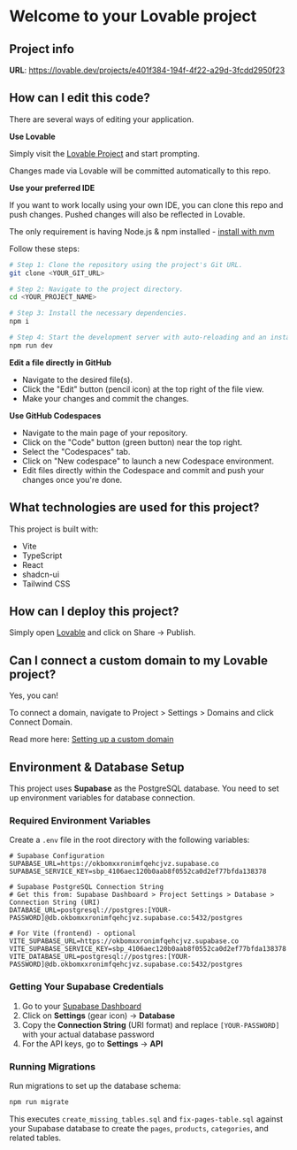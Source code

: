 # Welcome to your Lovable project

## Project info

**URL**: https://lovable.dev/projects/e401f384-194f-4f22-a29d-3fcdd2950f23

## How can I edit this code?

There are several ways of editing your application.

**Use Lovable**

Simply visit the [Lovable Project](https://lovable.dev/projects/e401f384-194f-4f22-a29d-3fcdd2950f23) and start prompting.

Changes made via Lovable will be committed automatically to this repo.

**Use your preferred IDE**

If you want to work locally using your own IDE, you can clone this repo and push changes. Pushed changes will also be reflected in Lovable.

The only requirement is having Node.js & npm installed - [install with nvm](https://github.com/nvm-sh/nvm#installing-and-updating)

Follow these steps:

```sh
# Step 1: Clone the repository using the project's Git URL.
git clone <YOUR_GIT_URL>

# Step 2: Navigate to the project directory.
cd <YOUR_PROJECT_NAME>

# Step 3: Install the necessary dependencies.
npm i

# Step 4: Start the development server with auto-reloading and an instant preview.
npm run dev
```

**Edit a file directly in GitHub**

- Navigate to the desired file(s).
- Click the "Edit" button (pencil icon) at the top right of the file view.
- Make your changes and commit the changes.

**Use GitHub Codespaces**

- Navigate to the main page of your repository.
- Click on the "Code" button (green button) near the top right.
- Select the "Codespaces" tab.
- Click on "New codespace" to launch a new Codespace environment.
- Edit files directly within the Codespace and commit and push your changes once you're done.

## What technologies are used for this project?

This project is built with:

- Vite
- TypeScript
- React
- shadcn-ui
- Tailwind CSS

## How can I deploy this project?

Simply open [Lovable](https://lovable.dev/projects/e401f384-194f-4f22-a29d-3fcdd2950f23) and click on Share -> Publish.

## Can I connect a custom domain to my Lovable project?

Yes, you can!

To connect a domain, navigate to Project > Settings > Domains and click Connect Domain.

Read more here: [Setting up a custom domain](https://docs.lovable.dev/tips-tricks/custom-domain#step-by-step-guide)

## Environment & Database Setup

This project uses **Supabase** as the PostgreSQL database. You need to set up environment variables for database connection.

### Required Environment Variables

Create a `.env` file in the root directory with the following variables:

```env
# Supabase Configuration
SUPABASE_URL=https://okbomxxronimfqehcjvz.supabase.co
SUPABASE_SERVICE_KEY=sbp_4106aec120b0aab8f0552ca0d2ef77bfda138378

# Supabase PostgreSQL Connection String
# Get this from: Supabase Dashboard > Project Settings > Database > Connection String (URI)
DATABASE_URL=postgresql://postgres:[YOUR-PASSWORD]@db.okbomxxronimfqehcjvz.supabase.co:5432/postgres

# For Vite (frontend) - optional
VITE_SUPABASE_URL=https://okbomxxronimfqehcjvz.supabase.co
VITE_SUPABASE_SERVICE_KEY=sbp_4106aec120b0aab8f0552ca0d2ef77bfda138378
VITE_DATABASE_URL=postgresql://postgres:[YOUR-PASSWORD]@db.okbomxxronimfqehcjvz.supabase.co:5432/postgres
```

### Getting Your Supabase Credentials

1. Go to your [Supabase Dashboard](https://supabase.com/dashboard/project/okbomxxronimfqehcjvz)
2. Click on **Settings** (gear icon) → **Database**
3. Copy the **Connection String** (URI format) and replace `[YOUR-PASSWORD]` with your actual database password
4. For the API keys, go to **Settings** → **API**

### Running Migrations

Run migrations to set up the database schema:

```bash
npm run migrate
```

This executes `create_missing_tables.sql` and `fix-pages-table.sql` against your Supabase database to create the `pages`, `products`, `categories`, and related tables.
